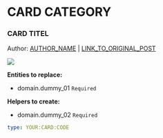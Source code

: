 # CARD CATEGORY

### CARD TITEL

Author: [AUTHOR_NAME](https:/AUTHOR_URL.com) | [LINK_TO_ORIGINAL_POST](https://www.youtube.com/watch?v=eBGIQ7ZuuiU)

![](https://LINK_TO_IMAGE.gif/png/jpg)

**Entities to replace:**
* domain.dummy_01 `Required`

**Helpers to create:**
* domain.dummy_02 `Required`

```yaml
type: YOUR:CARD:CODE
```